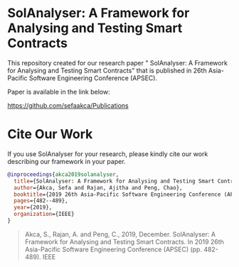 # SolAnalyser: A Framework for Analysing and Testing Smart Contracts


This repository created for our research paper " SolAnalyser: A Framework for Analysing and Testing Smart Contracts" that is published in 26th Asia-Pacific Software Engineering Conference (APSEC).

Paper is available in the link below: 

https://github.com/sefaakca/Publications

# Cite Our Work

If you use SolAnalyser for your research, please kindly cite our work describing our framework in your paper.

```bibtex
@inproceedings{akca2019solanalyser,
  title={SolAnalyser: A Framework for Analysing and Testing Smart Contracts},
  author={Akca, Sefa and Rajan, Ajitha and Peng, Chao},
  booktitle={2019 26th Asia-Pacific Software Engineering Conference (APSEC)},
  pages={482--489}, 
  year={2019},
  organization={IEEE} 
}

```

> Akca, S., Rajan, A. and Peng, C., 2019, December. SolAnalyser: A Framework for Analysing and Testing Smart Contracts. In 2019 26th Asia-Pacific Software Engineering Conference (APSEC) (pp. 482-489). IEEE



